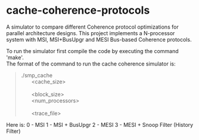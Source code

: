 # cache-coherence-protocols
A simulator to compare different Coherence protocol optimizations for parallel architecture designs. This project implements a N-processor system with MSI, MSI+BusUpgr and MESI Bus-based Coherence protocols.

To run the simulator first compile the code by executing the command 'make'.<br/>
The format of the command to run the cache coherence simulator is:

>./smp_cache<br/>
>&emsp;&emsp;<cache_size><br/>
>&emsp;&emsp;<associativity><br/>
>&emsp;&emsp;<block_size><br/>
>&emsp;&emsp;<num_processors><br/>
>&emsp;&emsp;<protocol><br/>
>&emsp;&emsp;<trace_file><br/>

Here <protocol> is:
0 - MSI
1 - MSI + BusUpgr
2 - MESI
3 - MESI + Snoop Filter (History Filter)
